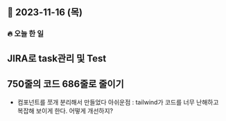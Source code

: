 
## 📆 2023-11-16 (목)
### 🔥 오늘 한 일 <br>

## JIRA로 task관리 및 Test

## 750줄의 코드 686줄로 줄이기
- 컴포넌트를 쪼개 분리해서 만들었다
  아쉬운점 : tailwind가 코드를 너무 난해하고 복잡해 보이게 한다. 어떻게 개선하지?


